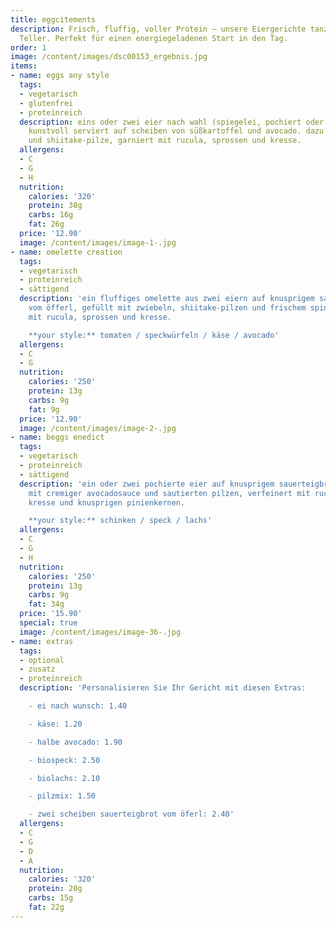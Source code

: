 ```yaml
---
title: eggcitements
description: Frisch, fluffig, voller Protein – unsere Eiergerichte tanzen auf deinem
  Teller. Perfekt für einen energiegeladenen Start in den Tag.
order: 1
image: /content/images/dsc00153_ergebnis.jpg
items:
- name: eggs any style
  tags:
  - vegetarisch
  - glutenfrei
  - proteinreich
  description: eins oder zwei eier nach wahl (spiegelei, pochiert oder eierspeise),
    kunstvoll serviert auf scheiben von süßkartoffel und avocado. dazu sautierte champignons
    und shiitake-pilze, garniert mit rucula, sprossen und kresse.
  allergens:
  - C
  - G
  - H
  nutrition:
    calories: '320'
    protein: 38g
    carbs: 16g
    fat: 26g
  price: '12.90'
  image: /content/images/image-1-.jpg
- name: omelette creation
  tags:
  - vegetarisch
  - proteinreich
  - sättigend
  description: 'ein fluffiges omelette aus zwei eiern auf knusprigem sauerteigbrot
    vom öfferl, gefüllt mit zwiebeln, shiitake-pilzen und frischem spinat. gekrönt
    mit rucula, sprossen und kresse.

    **your style:** tomaten / speckwürfeln / käse / avocado'
  allergens:
  - C
  - G
  nutrition:
    calories: '250'
    protein: 13g
    carbs: 9g
    fat: 9g
  price: '12.90'
  image: /content/images/image-2-.jpg
- name: beggs enedict
  tags:
  - vegetarisch
  - proteinreich
  - sättigend
  description: 'ein oder zwei pochierte eier auf knusprigem sauerteigbrot vom öfferl,
    mit cremiger avocadosauce und sautierten pilzen, verfeinert mit rucula, sprossen,
    kresse und knusprigen pinienkernen.

    **your style:** schinken / speck / lachs'
  allergens:
  - C
  - G
  - H
  nutrition:
    calories: '250'
    protein: 13g
    carbs: 9g
    fat: 34g
  price: '15.90'
  special: true
  image: /content/images/image-36-.jpg
- name: extras
  tags:
  - optional
  - zusatz
  - proteinreich
  description: 'Personalisieren Sie Ihr Gericht mit diesen Extras:

    - ei nach wunsch: 1.40

    - käse: 1.20

    - halbe avocado: 1.90

    - biospeck: 2.50

    - biolachs: 2.10

    - pilzmix: 1.50

    - zwei scheiben sauerteigbrot vom öferl: 2.40'
  allergens:
  - C
  - G
  - D
  - A
  nutrition:
    calories: '320'
    protein: 20g
    carbs: 15g
    fat: 22g
---
```

